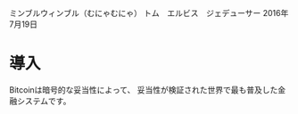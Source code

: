 ミンブルウィンブル（むにゃむにゃ）
トム　エルビス　ジェデューサー
2016年7月19日

# 導入
Bitcoinは暗号的な妥当性によって、  妥当性が検証された世界で最も普及した金融システムです。

